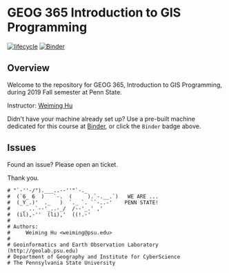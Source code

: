 # GEOG 365 Introduction to GIS Programming

[![lifecycle](https://img.shields.io/badge/lifecycle-experimental-orange.svg)](https://www.tidyverse.org/lifecycle/#experimental)
[![Binder](https://mybinder.org/badge_logo.svg)](https://mybinder.org/v2/gh/Weiming-Hu/PSU-2019FALL-GEOG365-GISIntroR/master)

## Overview

Welcome to the repository for GEOG 365, Introduction to GIS Programming, during 2019 Fall semester at Penn State.

Instructor: [Weiming Hu](https://weiming-hu.github.io/)

Didn't have your machine already set up? Use a pre-built machine dedicated for this course at [Binder](https://mybinder.org/v2/gh/Weiming-Hu/PSU-2019FALL-GEOG365-GISIntroR/master), or click the `Binder` badge above.

## Issues

Found an issue? Please open an ticket.

Thank you.

```
# "`-''-/").___..--''"`-._
#  (`6_ 6  )   `-.  (     ).`-.__.`)   WE ARE ...
#  (_Y_.)'  ._   )  `._ `. ``-..-'    PENN STATE!
#    _ ..`--'_..-_/  /--'_.' ,'
#  (il),-''  (li),'  ((!.-'
# 
# Authors: 
#     Weiming Hu <weiming@psu.edu>
#
# Geoinformatics and Earth Observation Laboratory (http://geolab.psu.edu)
# Department of Geography and Institute for CyberScience
# The Pennsylvania State University
```
